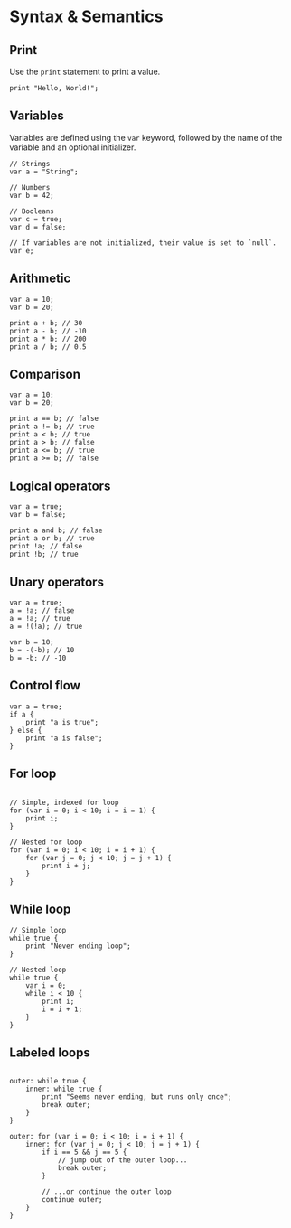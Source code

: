 # Syntax & Semantics

## Print

Use the `print` statement to print a value.

```
print "Hello, World!";
```

## Variables

Variables are defined using the `var` keyword, followed by the name of the variable and an optional initializer.

```
// Strings
var a = "String";

// Numbers
var b = 42;

// Booleans
var c = true;
var d = false;

// If variables are not initialized, their value is set to `null`.
var e;
```

## Arithmetic

```
var a = 10;
var b = 20;

print a + b; // 30
print a - b; // -10
print a * b; // 200
print a / b; // 0.5
```

## Comparison

```
var a = 10;
var b = 20;

print a == b; // false
print a != b; // true
print a < b; // true
print a > b; // false
print a <= b; // true
print a >= b; // false
```

## Logical operators

```
var a = true;
var b = false;

print a and b; // false
print a or b; // true
print !a; // false
print !b; // true
```

## Unary operators

```
var a = true;
a = !a; // false
a = !a; // true
a = !(!a); // true

var b = 10;
b = -(-b); // 10
b = -b; // -10
```

## Control flow

```
var a = true;
if a {
    print "a is true";
} else {
    print "a is false";
}
```

## For loop

```

// Simple, indexed for loop
for (var i = 0; i < 10; i = i = 1) {
    print i;
}

// Nested for loop
for (var i = 0; i < 10; i = i + 1) {
    for (var j = 0; j < 10; j = j + 1) {
        print i + j;
    }
}
```

## While loop

```
// Simple loop
while true {
    print "Never ending loop";
}

// Nested loop
while true {
    var i = 0;
    while i < 10 {
        print i;
        i = i + 1;
    }
}
```

## Labeled loops

```

outer: while true {
    inner: while true {
        print "Seems never ending, but runs only once";
        break outer;
    }
}

outer: for (var i = 0; i < 10; i = i + 1) {
    inner: for (var j = 0; j < 10; j = j + 1) {
        if i == 5 && j == 5 {
            // jump out of the outer loop...
            break outer;
        }
        
        // ...or continue the outer loop
        continue outer;
    }
}
```